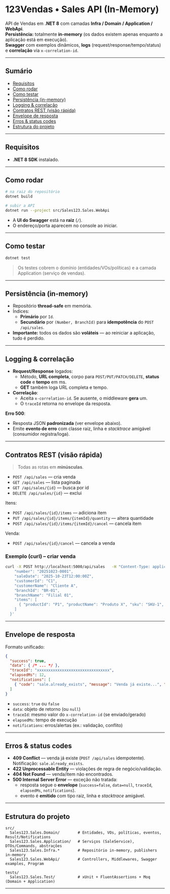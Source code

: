 # 123Vendas • Sales API (In-Memory)

API de Vendas em **.NET 8** com camadas **Infra / Domain / Application / WebApi**.  
**Persistência:** totalmente **in-memory** (os dados existem apenas enquanto a aplicação está em execução).  
**Swagger** com exemplos dinâmicos, **logs** (request/response/tempo/status) e **correlação** via `x-correlation-id`.

---

## Sumário
- [Requisitos](#requisitos)
- [Como rodar](#como-rodar)
- [Como testar](#como-testar)
- [Persistência (in-memory)](#persistência-in-memory)
- [Logging & correlação](#logging--correlação)
- [Contratos REST (visão rápida)](#contratos-rest-visão-rápida)
- [Envelope de resposta](#envelope-de-resposta)
- [Erros & status codes](#erros--status-codes)
- [Estrutura do projeto](#estrutura-do-projeto)
---

## Requisitos
- **.NET 8 SDK** instalado.

---

## Como rodar

```bash
# na raiz do repositório
dotnet build

# subir a API
dotnet run --project src/Sales123.Sales.WebApi
```

- A **UI do Swagger** está na **raiz** (`/`).
- O endereço/porta aparecem no console ao iniciar.

---

## Como testar

```bash
dotnet test
```

> Os testes cobrem o domínio (entidades/VOs/políticas) e a camada Application (serviço de vendas).

---

## Persistência (in-memory)

- Repositório **thread-safe** em memória.
- Índices:
  - **Primário** por `Id`.
  - **Secundário** por `(Number, BranchId)` para **idempotência** do `POST /api/sales`.
- **Importante:** todos os dados são **voláteis** — ao reiniciar a aplicação, tudo é perdido.  

---

## Logging & correlação

- **Request/Response** logados:
  - Método, **URL completa**, corpo para `POST/PUT/PATCH/DELETE`, **status code** e **tempo** em ms.
  - **GET** também loga URL completa e tempo.
- **Correlação**:
  - Aceita `x-correlation-id`. Se ausente, o middleware **gera** um.
  - O `traceId` retorna no envelope da resposta.

**Erro 500**:
- Resposta JSON **padronizada** (ver envelope abaixo).
- Emite **evento de erro** com classe raiz, linha e *stacktrace* amigável (consumidor registra/loga).

---

## Contratos REST (visão rápida)

> Todas as rotas em **minúsculas**.

- `POST /api/sales` — cria venda
- `GET /api/sales` — lista paginada
- `GET /api/sales/{id}` — busca por id
- `DELETE /api/sales/{id}` — exclui

Itens:
- `POST /api/sales/{id}/items` — adiciona item
- `PUT /api/sales/{id}/items/{itemId}/quantity` — altera quantidade
- `POST /api/sales/{id}/items/{itemId}/cancel` — cancela item

Venda:
- `POST /api/sales/{id}/cancel` — cancela a venda

### Exemplo (curl) – criar venda

```bash
curl -X POST http://localhost:5000/api/sales   -H "Content-Type: application/json"   -H "x-correlation-id: demo-123"   -d '{
    "number": "20251023-0001",
    "saleDate": "2025-10-23T12:00:00Z",
    "customerId": "C1",
    "customerName": "Cliente A",
    "branchId": "BR-01",
    "branchName": "Filial 01",
    "items": [
      { "productId": "P1", "productName": "Produto X", "sku": "SKU-1", "quantity": 5, "unitPrice": 10.0 }
    ]
  }'
```

---

## Envelope de resposta

Formato unificado:

```json
{
  "success": true,
  "data": { /* ... */ },
  "traceId": "xxxxxxxxxxxxxxxxxxxxxxxxxxxxxxxx",
  "elapsedMs": 12,
  "notifications": [
    { "code": "sale.already_exists", "message": "Venda já existe...", "path": "number", "severity": 2 }
  ]
}
```

- `success`: `true` ou `false`
- `data`: objeto de retorno (ou `null`)
- `traceId`: mesmo valor do `x-correlation-id` (se enviado/gerado)
- `elapsedMs`: tempo de execução
- `notifications`: erros/alertas (ex.: validação, conflito)

---

## Erros & status codes

- **409 Conflict** — venda já existe (`POST /api/sales` idempotente).  
  Notificação: `sale.already_exists`.
- **422 Unprocessable Entity** — violações de regra de negócio/validação.
- **404 Not Found** — venda/item não encontrados.
- **500 Internal Server Error** — exceção não tratada:
  - resposta segue o **envelope** (`success=false`, `data=null`, `traceId`, `elapsedMs`, `notifications`).
  - evento é **emitido** com tipo raiz, linha e *stacktrace* amigável.

---

## Estrutura do projeto

```
src/
  Sales123.Sales.Domain/        # Entidades, VOs, políticas, eventos, Result/Notifications
  Sales123.Sales.Application/   # Serviços (SaleService), DTOs/Commands, abstrações
  Sales123.Sales.Infra.*        # Repositório in-memory, publishers in-memory
  Sales123.Sales.WebApi/        # Controllers, Middlewares, Swagger examples, Program

tests/
  Sales123.Sales.Test/          # xUnit + FluentAssertions + Moq (Domain + Application)
```

---

